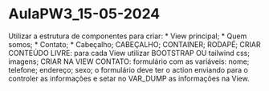 # AulaPW3_15-05-2024

Utilizar a estrutura de componentes para criar:
    * View principal;
    * Quem somos; 
    * Contato;
    * Cabeçalho;
CABEÇALHO;
CONTAINER;
RODAPÉ;
CRIAR CONTEÚDO LIVRE:
para cada View utilizar BOOTSTRAP OU tailwind css;
imagens;
CRIAR NA VIEW CONTATO:
formulário com as variáveis:
nome;
telefone;
endereço;
sexo;
o formulário deve ter o action enviando para o controler as informações e setar no VAR_DUMP as informações na View.

